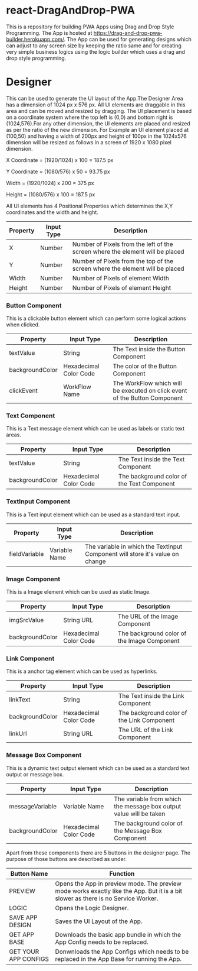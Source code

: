 # react-DragAndDrop-PWA
This is a repository for building PWA Apps using Drag and Drop Style Programming. The App is hosted at https://drag-and-drop-pwa-builder.herokuapp.com/. The App can be used for generating designs which can adjust to any screen size by keeping the ratio same and for creating very simple business logics using the logic builder which uses a drag and drop style programming.

# Designer
This can be used to generate the UI layout of the App.The Designer Area has a dimension of 1024 px x 576 px. All UI elements are draggable in this area and can be moved and resized by dragging. The UI placement is based on a coordinate system where the top left is (0,0) and bottom right is (1024,576).For any other dimension, the UI elements are placed and resized as per the ratio of the new dimension. For Example an UI element placed at (100,50) and having a width of 200px and height of 100px in the 1024x576 dimension will be resized as follows in a screen of 1920 x 1080 pixel dimension.

X Coordinate = (1920/1024) x 100 =  187.5 px

Y Coordinate = (1080/576) x 50 = 93.75 px

Width = (1920/1024) x 200 = 375 px

Height = (1080/576) x 100 = 187.5 px

All UI elements has 4 Positional Properties which determines the X,Y coordinates and the width and height.

Property | Input Type | Description
-------- | ---------- | -------
X | Number | Number of Pixels from the left of the screen where the element will be placed
Y | Number | Number of Pixels from the top of the screen where the element will be placed
Width | Number | Number of Pixels of element Width
Height | Number | Number of Pixels of element Height

### Button Component
This is a clickable button element which can perform some logical actions when clicked.

Property | Input Type | Description
-------- | ---------- | -------
textValue | String |The Text inside the Button Component
backgroundColor | Hexadecimal Color Code | The color of the Button Component
clickEvent | WorkFlow Name | The WorkFlow which will be executed on click event of the Button Component

### Text Component
This is a Text message element which can be used as labels or static text areas.

Property | Input Type | Description
-------- | ---------- | -------
textValue | String |The Text inside the Text Component 
backgroundColor | Hexadecimal Color Code | The background color of the Text Component

### TextInput Component
This is a Text input element which can be used as a standard text input.

Property | Input Type | Description
-------- | ---------- | -------
fieldVariable | Variable Name |The variable in which the TextInput Component will store it's value on change

### Image Component
This is a Image element which can be used as static Image.

Property | Input Type | Description
-------- | ---------- | -------
imgSrcValue | String URL |The URL of the Image Component  
backgroundColor | Hexadecimal Color Code | The background color of the Image Component

### Link Component
This is a anchor tag element which can be used as hyperlinks.

Property | Input Type | Description
-------- | ---------- | -------
linkText | String |The Text inside the Link Component 
backgroundColor | Hexadecimal Color Code | The background color of the Link Component
linkUrl | String URL | The URL of the Link Component

### Message Box Component
This is a dynamic text output element which can be used as a standard text output or message box.

Property | Input Type | Description
-------- | ---------- | -------
messageVariable | Variable Name | The variable from which the message box output value will be taken
backgroundColor | Hexadecimal Color Code | The background color of the Message Box Component

Apart from these components there are 5 buttons in the designer page. The purpose of those buttons are described as under.

Button Name| Function
-------- | -------
PREVIEW | Opens the App in preview mode. The preview mode works exactly like the App. But it is a bit slower as there is no Service Worker.
LOGIC | Opens the Logic Designer.
SAVE APP DESIGN | Saves the UI Layout of the App.
GET APP BASE | Downloads the basic app bundle in which the App Config needs to be replaced.
GET YOUR APP CONFIGS | Donwnloads the App Configs which needs to be replaced in the App Base for running the App.





